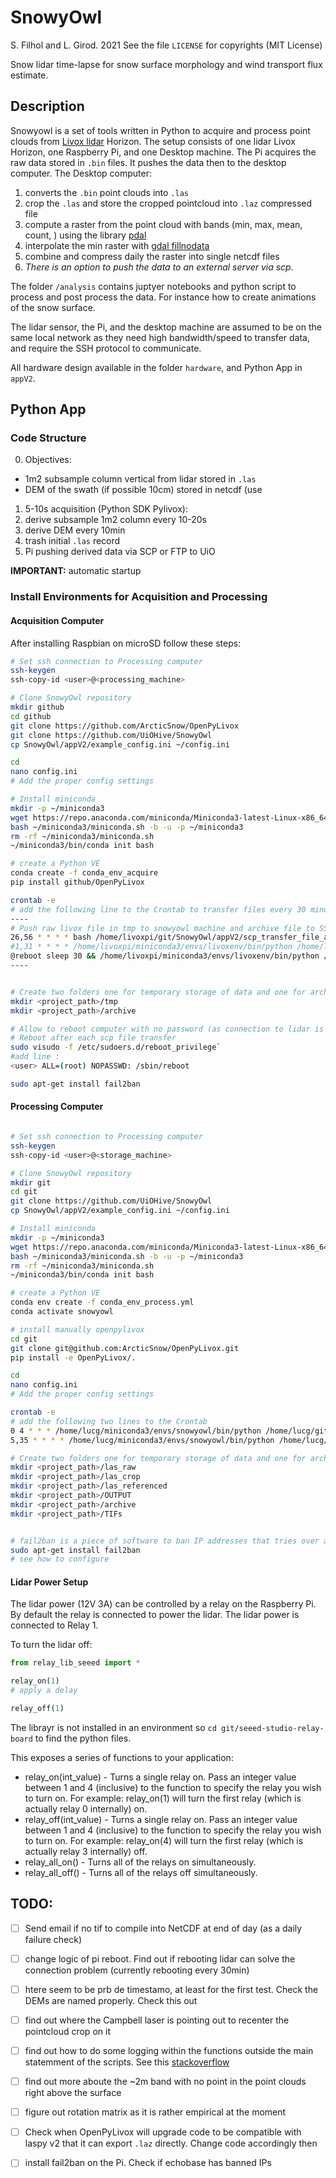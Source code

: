 # SnowyOwl
S. Filhol and L.  Girod. 2021
See the file `LICENSE` for copyrights (MIT License)

Snow lidar time-lapse for snow surface morphology and wind transport flux estimate.

## Description
Snowyowl is a set of tools written in Python to acquire and process point clouds from [Livox lidar](https://www.livoxtech.com/horizon) Horizon. The setup consists of one lidar Livox Horizon, one Raspberry Pi, and one Desktop machine. The Pi acquires the raw data stored in `.bin` files. It pushes the data then to the desktop computer. The Desktop computer:
1. converts the `.bin` point clouds into `.las`
2. crop the `.las` and store the cropped pointcloud into `.laz` compressed file
3. compute a raster from the point cloud with bands (min, max, mean, count, ) using the library [pdal](https://pdal.io)
4. interpolate the min raster with [gdal fillnodata](https://gdal.org/programs/gdal_fillnodata.html)
5. combine and compress daily the raster into single netcdf files
6. *There is an option to push the data to an external server via scp.*

The folder `/analysis` contains juptyer notebooks and python script to process and post process the data. For instance how to create animations of the snow surface.

The lidar sensor, the Pi, and the desktop machine are assumed to be on the same local network as they need high bandwidth/speed to transfer data, and require the SSH protocol to communicate.

All hardware design available in the folder `hardware`, and Python App in `appV2`.


## Python App

### Code Structure

0. Objectives:
  - 1m2 subsample column vertical from lidar stored in `.las`
  - DEM of the swath (if possible 10cm) stored in netcdf (use
1. 5-10s acquisition (Python SDK Pylivox):
2. derive subsample 1m2 column every 10-20s
3. derive DEM every 10min
4. trash initial `.las` record
5. Pi pushing derived data via SCP or FTP to UiO

**IMPORTANT:** automatic startup

### Install Environments for Acquisition and Processing

#### Acquisition Computer
After installing Raspbian on microSD follow these steps:
```sh
# Set ssh connection to Processing computer
ssh-keygen
ssh-copy-id <user>@<processing_machine>

# Clone SnowyOwl repository
mkdir github
cd github
git clone https://github.com/ArcticSnow/OpenPyLivox
git clone https://github.com/UiOHive/SnowyOwl
cp SnowyOwl/appV2/example_config.ini ~/config.ini

cd
nano config.ini
# Add the proper config settings

# Install miniconda
mkdir -p ~/miniconda3
wget https://repo.anaconda.com/miniconda/Miniconda3-latest-Linux-x86_64.sh -O ~/miniconda3/miniconda.sh
bash ~/miniconda3/miniconda.sh -b -u -p ~/miniconda3
rm -rf ~/miniconda3/miniconda.sh
~/miniconda3/bin/conda init bash

# create a Python VE
conda create -f conda_env_acquire
pip install github/OpenPyLivox

crontab -e
# add the following line to the Crontab to transfer files every 30 minutes:
----
# Push raw livox file in tmp to snowyowl machine and archive file to SSD
26,56 * * * * bash /home/livoxpi/git/SnowyOwl/appV2/scp_transfer_file_acq2proc.sh
#1,31 * * * * /home/livoxpi/miniconda3/envs/livoxenv/bin/python /home/livoxpi/git/SnowyOwl/appV2/acquisition.py -cf /home/livoxpi/config.ini
@reboot sleep 30 && /home/livoxpi/miniconda3/envs/livoxenv/bin/python /home/livoxpi/git/SnowyOwl/appV2/acquisition.py -cf /home/livoxpi/config.ini
----


# Create two folders one for temporary storage of data and one for archiving
mkdir <project_path>/tmp
mkdir <project_path>/archive

# Allow to reboot computer with no password (as connection to lidar is unstable after couple hours)
# Reboot after each scp file transfer
sudo visudo -f /etc/sudoers.d/reboot_privilege`
#add line : 
<user> ALL=(root) NOPASSWD: /sbin/reboot

sudo apt-get install fail2ban

```

#### Processing Computer
```sh

# Set ssh connection to Processing computer
ssh-keygen
ssh-copy-id <user>@<storage_machine>

# Clone SnowyOwl repository
mkdir git
cd git
git clone https://github.com/UiOHive/SnowyOwl
cp SnowyOwl/appV2/example_config.ini ~/config.ini

# Install miniconda
mkdir -p ~/miniconda3
wget https://repo.anaconda.com/miniconda/Miniconda3-latest-Linux-x86_64.sh -O ~/miniconda3/miniconda.sh
bash ~/miniconda3/miniconda.sh -b -u -p ~/miniconda3
rm -rf ~/miniconda3/miniconda.sh
~/miniconda3/bin/conda init bash

# create a Python VE
conda env create -f conda_env_process.yml
conda activate snowyowl

# install manually openpylivox
cd git
git clone git@github.com:ArcticSnow/OpenPyLivox.git
pip install -e OpenPyLivox/.

cd
nano config.ini
# Add the proper config settings

crontab -e
# add the following two lines to the Crontab
0 4 * * * /home/lucg/miniconda3/envs/snowyowl/bin/python /home/lucg/git/SnowyOwl/appV2/geotiff2netcdf.py -cf /home/lucg/config.ini
5,35 * * * * /home/lucg/miniconda3/envs/snowyowl/bin/python /home/lucg/git/SnowyOwl/appV2/process_pcl.py -cf /home/lucg/config.ini

# Create two folders one for temporary storage of data and one for archiving
mkdir <project_path>/las_raw
mkdir <project_path>/las_crop
mkdir <project_path>/las_referenced
mkdir <project_path>/OUTPUT
mkdir <project_path>/archive
mkdir <project_path>/TIFs


# fail2ban is a piece of software to ban IP addresses that tries over and over to ping open ports (for instance port 22 open here)
sudo apt-get install fail2ban
# see how to configure
```

#### Lidar Power Setup
The lidar power (12V 3A) can be controlled by a relay on the Raspberry Pi. By default the relay is connected to power the lidar. The lidar power is connected to Relay 1.

To turn the lidar off:
```python
from relay_lib_seeed import *

relay_on(1)
# apply a delay

relay_off(1)

```

The librayr is not installed in an environment so `cd git/seeed-studio-relay-board` to find the python files.

This exposes a series of functions to your application:
-   relay_on(int_value) - Turns a single relay on. Pass an integer value between 1 and 4 (inclusive) to the function to specify the relay you wish to turn on. For example: relay_on(1) will turn the first relay (which is actually relay 0 internally) on.
-   relay_off(int_value) - Turns a single relay on. Pass an integer value between 1 and 4 (inclusive) to the function to specify the relay you wish to turn on. For example: relay_on(4) will turn the first relay (which is actually relay 3 internally) off.
-   relay_all_on() - Turns all of the relays on simultaneously.
-   relay_all_off() - Turns all of the relays off simultaneously.



## TODO:
- [ ] Send email if no tif to compile into NetCDF at end of day (as a daily failure check)
- [ ] change logic of pi reboot. Find out if rebooting lidar can solve the connection problem (currently rebooting every 30min)
- [ ] htere seem to be prb de timestamo, at least for the first test. Check the DEMs are named properly. Check this out
- [ ] find out where the Campbell laser is pointing out to recenter the pointcloud crop on it
- [ ] find out how to do some logging within the functions outside the main statemment of the scripts. See this [stackoverflow](https://stackoverflow.com/questions/5974273/python-avoid-passing-logger-reference-between-functions#5974391)
- [ ] find out more aboute the ~2m band with no point in the point clouds right above the surface
- [ ] figure out rotation matrix as it is rather empirical at the moment
- [ ] Check when OpenPyLivox will upgrade code to be compatible with laspy v2 that it can export `.laz` directly. Change code accordingly then
- [ ] install fail2ban on the Pi. Check if echobase has banned IPs


    
